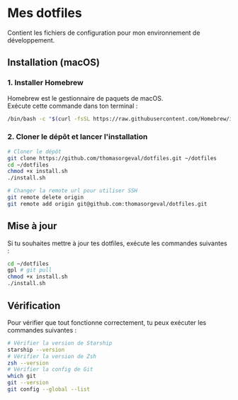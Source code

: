 # Mes dotfiles

Contient les fichiers de configuration pour mon environnement de développement.

## Installation (macOS)

### 1. Installer Homebrew
Homebrew est le gestionnaire de paquets de macOS.  
Exécute cette commande dans ton terminal :

```bash
/bin/bash -c "$(curl -fsSL https://raw.githubusercontent.com/Homebrew/install/HEAD/install.sh)"
```

### 2. Cloner le dépôt et lancer l'installation
```bash
# Cloner le dépôt
git clone https://github.com/thomasorgeval/dotfiles.git ~/dotfiles
cd ~/dotfiles
chmod +x install.sh
./install.sh

# Changer la remote url pour utiliser SSH
git remote delete origin
git remote add origin git@github.com:thomasorgeval/dotfiles.git
```

## Mise à jour
Si tu souhaites mettre à jour tes dotfiles, exécute les commandes suivantes :

```bash
cd ~/dotfiles
gpl # git pull
chmod +x install.sh
./install.sh
```

## Vérification
Pour vérifier que tout fonctionne correctement, tu peux exécuter les commandes suivantes :

```bash
# Vérifier la version de Starship
starship --version
# Vérifier la version de Zsh
zsh --version
# Vérifier la config de Git
which git
git --version
git config --global --list
```